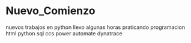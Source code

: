 # Nuevo_Comienzo
nuevos trabajos en python 
llevo algunas horas praticando programacion html python sql ccs power automate dynatrace  
